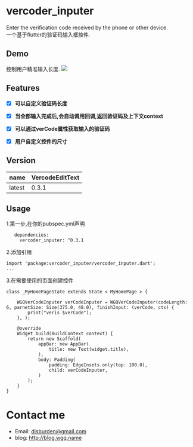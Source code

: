 # vercoder_inputer
Enter the verification code received by the phone or other device.  
一个基于flutter的验证码输入框控件.

## Demo  
控制用户精准输入长度. 
![](https://github.com/disburden/vercoder_inputer/blob/master/ScreenShots/verCode.gif?raw=true)  

## Features
- [x] **可以自定义验证码长度**  
- [x] **当全部输入完成后,会自动调用回调,返回验证码及上下文context**  
- [x] **可以通过verCode属性获取输入的验证码**
- [x] **用户自定义控件的尺寸**  


## Version
name|VercodeEditText
---|---
latest|0.3.1

## Usage
1.第一步,在你的pubspec.yml声明

```
   dependencies:
     vercoder_inputer: ^0.3.1
```
2.添加引用

```
import 'package:vercoder_inputer/vercoder_inputer.dart';
...

```
3.在需要使用的页面创建控件   
```  
class _MyHomePageState extends State < MyHomePage > {

	WGQVerCodeInputer verCodeInputer = WGQVerCodeInputer(codeLength: 6, parnetSize: Size(375.0, 48.0), finishInput: (verCode, ctx) {
		print("veris $verCode");
	}, );
	
	@override
	Widget build(BuildContext context) {
		return new Scaffold(
			appBar: new AppBar(
				title: new Text(widget.title),
			),
			body: Padding(
				padding: EdgeInsets.only(top: 100.0),
				child: verCodeInputer,
			)
		);
	}
} 
```
# Contact me
- Email:  disburden@gmail.com
- blog: http://blog.wgq.name